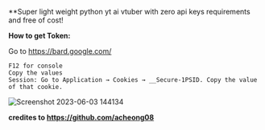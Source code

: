 **Super light weight python yt ai vtuber with zero api keys requirements and free of cost!

**How to get Token:**

Go to https://bard.google.com/

```
F12 for console
Copy the values
Session: Go to Application → Cookies → __Secure-1PSID. Copy the value of that cookie.
```
![Screenshot 2023-06-03 144134](https://github.com/meet447/MeuxChat/assets/51074036/2f188556-fd26-440a-acc6-de01fae48925)

**credites to https://github.com/acheong08**
